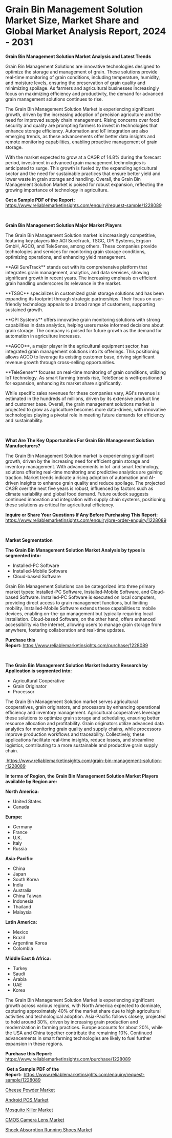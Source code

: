 <p><h1>Grain Bin Management Solution Market Size, Market Share and Global Market Analysis Report, 2024 - 2031</h1></p><p><strong>Grain Bin Management Solution Market Analysis and Latest Trends</strong></p>
<p><p>Grain Bin Management Solutions are innovative technologies designed to optimize the storage and management of grain. These solutions provide real-time monitoring of grain conditions, including temperature, humidity, and moisture levels, ensuring the preservation of grain quality and minimizing spoilage. As farmers and agricultural businesses increasingly focus on maximizing efficiency and productivity, the demand for advanced grain management solutions continues to rise.</p><p>The Grain Bin Management Solution Market is experiencing significant growth, driven by the increasing adoption of precision agriculture and the need for improved supply chain management. Rising concerns over food security and quality are prompting farmers to invest in technologies that enhance storage efficiency. Automation and IoT integration are also emerging trends, as these advancements offer better data insights and remote monitoring capabilities, enabling proactive management of grain storage.</p><p>With the market expected to grow at a CAGR of 14.8% during the forecast period, investment in advanced grain management technologies is anticipated to surge. This growth is fueled by the expanding agricultural sector and the need for sustainable practices that ensure better yield and lower waste in grain storage and handling. Overall, the Grain Bin Management Solution Market is poised for robust expansion, reflecting the growing importance of technology in agriculture.</p></p>
<p><strong>Get a Sample PDF of the Report:&nbsp;</strong> <a href="https://www.reliablemarketinsights.com/enquiry/request-sample/1228089?utm_campaign=1589&utm_medium=2&utm_source=Github&utm_content=ia&utm_term=19102024&utm_id=grain-bin-management-solution">https://www.reliablemarketinsights.com/enquiry/request-sample/1228089</a></p>
<p>&nbsp;</p>
<p><strong>Grain Bin Management Solution Major Market Players</strong></p>
<p><p>The Grain Bin Management Solution market is increasingly competitive, featuring key players like AGI SureTrack, TSGC, OPI Systems, Ergson GmbH, AGCO, and TeleSense, among others. These companies provide technologies and services for monitoring grain storage conditions, optimizing operations, and enhancing yield management.</p><p>**AGI SureTrack** stands out with its comprehensive platform that integrates grain management, analytics, and data services, showing significant growth in recent years. The increasing emphasis on efficient grain handling underscores its relevance in the market.</p><p>**TSGC** specializes in customized grain storage solutions and has been expanding its footprint through strategic partnerships. Their focus on user-friendly technology appeals to a broad range of customers, supporting sustained growth.</p><p>**OPI Systems** offers innovative grain monitoring solutions with strong capabilities in data analytics, helping users make informed decisions about grain storage. The company is poised for future growth as the demand for automation in agriculture increases.</p><p>**AGCO**, a major player in the agricultural equipment sector, has integrated grain management solutions into its offerings. This positioning allows AGCO to leverage its existing customer base, driving significant revenue growth through cross-selling opportunities.</p><p>**TeleSense** focuses on real-time monitoring of grain conditions, utilizing IoT technology. As smart farming trends rise, TeleSense is well-positioned for expansion, enhancing its market share significantly.</p><p>While specific sales revenues for these companies vary, AGI's revenue is estimated in the hundreds of millions, driven by its extensive product line and customer base. Overall, the grain management solutions market is projected to grow as agriculture becomes more data-driven, with innovative technologies playing a pivotal role in meeting future demands for efficiency and sustainability.</p></p>
<p>&nbsp;</p>
<p><strong>What Are The Key Opportunities For Grain Bin Management Solution Manufacturers?</strong></p>
<p><p>The Grain Bin Management Solution market is experiencing significant growth, driven by the increasing need for efficient grain storage and inventory management. With advancements in IoT and smart technology, solutions offering real-time monitoring and predictive analytics are gaining traction. Market trends indicate a rising adoption of automation and AI-driven insights to enhance grain quality and reduce spoilage. The projected CAGR over the next five years is robust, influenced by factors such as climate variability and global food demand. Future outlook suggests continued innovation and integration with supply chain systems, positioning these solutions as critical for agricultural efficiency.</p></p>
<p><strong>Inquire or Share Your Questions If Any Before Purchasing This Report:</strong> <a href="https://www.reliablemarketinsights.com/enquiry/pre-order-enquiry/1228089?utm_campaign=1589&utm_medium=2&utm_source=Github&utm_content=ia&utm_term=19102024&utm_id=grain-bin-management-solution">https://www.reliablemarketinsights.com/enquiry/pre-order-enquiry/1228089</a></p>
<p>&nbsp;</p>
<p><strong>Market Segmentation</strong></p>
<p><strong>The Grain Bin Management Solution Market Analysis by types is segmented into:</strong></p>
<p><ul><li>Installed-PC Software</li><li>Installed-Mobile Software</li><li>Cloud-based Software</li></ul></p>
<p><p>Grain Bin Management Solutions can be categorized into three primary market types: Installed-PC Software, Installed-Mobile Software, and Cloud-based Software. Installed-PC Software is executed on local computers, providing direct access to grain management functions, but limiting mobility. Installed-Mobile Software extends these capabilities to mobile devices, enabling on-the-go management but typically requiring local installation. Cloud-based Software, on the other hand, offers enhanced accessibility via the internet, allowing users to manage grain storage from anywhere, fostering collaboration and real-time updates.</p></p>
<p><strong>Purchase this Report:&nbsp;</strong><a href="https://www.reliablemarketinsights.com/purchase/1228089?utm_campaign=1589&utm_medium=2&utm_source=Github&utm_content=ia&utm_term=19102024&utm_id=grain-bin-management-solution">https://www.reliablemarketinsights.com/purchase/1228089</a></p>
<p>&nbsp;</p>
<p><strong>The Grain Bin Management Solution Market Industry Research by Application is segmented into:</strong></p>
<p><ul><li>Agricultural Cooperative</li><li>Grain Originator</li><li>Processor</li></ul></p>
<p><p>The Grain Bin Management Solution market serves agricultural cooperatives, grain originators, and processors by enhancing operational efficiency and inventory management. Agricultural cooperatives leverage these solutions to optimize grain storage and scheduling, ensuring better resource allocation and profitability. Grain originators utilize advanced data analytics for monitoring grain quality and supply chains, while processors improve production workflows and traceability. Collectively, these applications facilitate real-time insights, reduce losses, and streamline logistics, contributing to a more sustainable and productive grain supply chain.</p></p>
<p><a href="https://www.reliablemarketinsights.com/grain-bin-management-solution-r1228089?utm_campaign=1589&utm_medium=2&utm_source=Github&utm_content=ia&utm_term=19102024&utm_id=grain-bin-management-solution">&nbsp;https://www.reliablemarketinsights.com/grain-bin-management-solution-r1228089</a></p>
<p><strong>In terms of Region, the Grain Bin Management Solution Market Players available by Region are:</strong></p>
<p>
    <p> <strong> North America: </strong>
        <ul>
            <li>United States</li>
            <li>Canada</li>
        </ul>
        </p> 
    <p> <strong> Europe: </strong>
        <ul>
            <li>Germany</li>
            <li>France</li>
            <li>U.K.</li>
            <li>Italy</li>
            <li>Russia</li>
        </ul>
        </p> 
    <p> <strong> Asia-Pacific: </strong>
        <ul>
            <li>China</li>
            <li>Japan</li>
            <li>South Korea</li>
            <li>India</li>
            <li>Australia</li>
            <li>China Taiwan</li>
            <li>Indonesia</li>
            <li>Thailand</li>
            <li>Malaysia</li>
        </ul>
        </p> 
    <p> <strong> Latin America: </strong>
        <ul>
            <li>Mexico</li>
            <li>Brazil</li>
            <li>Argentina Korea</li>
            <li>Colombia</li>
        </ul>
        </p> 
    <p> <strong> Middle East & Africa: </strong>
        <ul>
            <li>Turkey</li>
            <li>Saudi</li>
            <li>Arabia</li>
            <li>UAE</li>
            <li>Korea</li>
        </ul>
    </p>
    </p>
<p><p>The Grain Bin Management Solution Market is experiencing significant growth across various regions, with North America expected to dominate, capturing approximately 40% of the market share due to high agricultural activities and technological adoption. Asia-Pacific follows closely, projected to hold around 30%, driven by increasing grain production and modernization in farming practices. Europe accounts for about 20%, while the USA and China together contribute the remaining 10%. Continued advancements in smart farming technologies are likely to fuel further expansion in these regions.</p></p>
<p><strong>Purchase this Report: </strong><a href="https://www.reliablemarketinsights.com/purchase/1228089?utm_campaign=1589&utm_medium=2&utm_source=Github&utm_content=ia&utm_term=19102024&utm_id=grain-bin-management-solution">https://www.reliablemarketinsights.com/purchase/1228089</a></p>
<p>&nbsp;<strong>Get a Sample PDF of the Report:&nbsp;&nbsp;</strong><a href="https://www.reliablemarketinsights.com/enquiry/request-sample/1228089?utm_campaign=1589&utm_medium=2&utm_source=Github&utm_content=ia&utm_term=19102024&utm_id=grain-bin-management-solution">https://www.reliablemarketinsights.com/enquiry/request-sample/1228089</a></p>
<p><strong></strong></p>
<p><p><a href="https://www.linkedin.com/pulse/cheese-powder-market-growth-segmentation-regional-analysis-8r8ie?utm_campaign=1589&utm_medium=2&utm_source=Github&utm_content=ia&utm_term=19102024&utm_id=grain-bin-management-solution">Cheese Powder Market</a></p><p><a href="https://www.linkedin.com/pulse/investment-opportunities-android-pos-sector-risk-analysis-23qbc?utm_campaign=1589&utm_medium=2&utm_source=Github&utm_content=ia&utm_term=19102024&utm_id=grain-bin-management-solution">Android POS Market</a></p><p><a href="https://www.linkedin.com/pulse/mosquito-killer-market-maturity-analysis-regional-disparities-38pge?utm_campaign=1589&utm_medium=2&utm_source=Github&utm_content=ia&utm_term=19102024&utm_id=grain-bin-management-solution">Mosquito Killer Market</a></p><p><a href="https://www.linkedin.com/pulse/regulatory-landscape-its-influence-global-cmos-camera-jzncc?utm_campaign=1589&utm_medium=2&utm_source=Github&utm_content=ia&utm_term=19102024&utm_id=grain-bin-management-solution">CMOS Camera Lens Market</a></p><p><a href="https://www.linkedin.com/pulse/shock-absorption-running-shoes-market-revolution-size-share-yuike?utm_campaign=1589&utm_medium=2&utm_source=Github&utm_content=ia&utm_term=19102024&utm_id=grain-bin-management-solution">Shock Absorption Running Shoes Market</a></p></p>